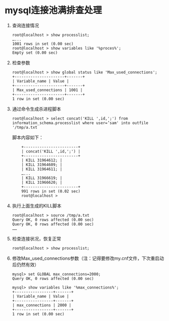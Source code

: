 # mysql连接池满排查处理

1. 查询连接情况

    ```
    root@localhost > show processlist;
    …...
    1001 rows in set (0.00 sec)
    root@localhost > show variables like '%proces%';
    Empty set (0.00 sec)
    ```

2. 检查参数

    ```
    root@localhost > show global status like 'Max_used_connections';
    +----------------------+-------+
    | Variable_name | Value |
    +----------------------+-------+
    | Max_used_connections | 1001 |
    +----------------------+-------+
    1 row in set (0.00 sec)
    ```

3. 通过命令生成杀进程脚本

    ```
    root@localhost > select concat('KILL ',id,';') from information_schema.processlist where user=’sam' into outfile '/tmp/a.txt
    ```
 
    脚本内容如下：
        
    ```
        +------------------------+
        | concat('KILL ',id,';') |
        +------------------------+
        | KILL 31964612; |
        | KILL 31964609; |
        | KILL 31964611; |
        …...
        | KILL 31966619; |
        | KILL 31966620; |
        +------------------------+
        991 rows in set (0.02 sec)
        root@localhost >
    ```

4. 执行上面生成的KILL脚本

    ```
    root@localhost > source /tmp/a.txt
    Query OK, 0 rows affected (0.00 sec)
    Query OK, 0 rows affected (0.00 sec)
    ……
    ```

5. 检查连接状况，恢复正常

    ```
    root@localhost > show processlist;
    ```

6. 修改Max_used_connections参数（注：记得要修改my.cnf文件，下次重启动后仍然有效）

    ```
    mysql> set GLOBAL max_connections=2000;
    Query OK, 0 rows affected (0.00 sec)
    
    mysql> show variables like '%max_connections%';
    +-----------------+-------+
    | Variable_name | Value |
    +-----------------+-------+
    | max_connections | 2000 |
    +-----------------+-------+
    1 row in set (0.00 sec)
    ```